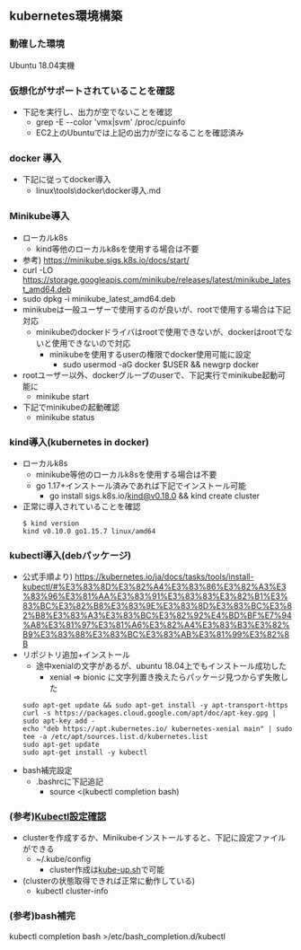## kubernetes環境構築

### 動確した環境

Ubuntu 18.04実機

### 仮想化がサポートされていることを確認

* 下記を実行し、出力が空でないことを確認
  * grep -E --color 'vmx|svm' /proc/cpuinfo
  * EC2上のUbuntuでは上記の出力が空になることを確認済み

### docker 導入

* 下記に従ってdocker導入
  * linux\tools\docker\docker導入.md

### Minikube導入

* ローカルk8s
  * kind等他のローカルk8sを使用する場合は不要
* 参考) https://minikube.sigs.k8s.io/docs/start/
* curl -LO https://storage.googleapis.com/minikube/releases/latest/minikube_latest_amd64.deb
* sudo dpkg -i minikube_latest_amd64.deb
* minikubeは一般ユーザーで使用するのが良いが、rootで使用する場合は下記対応
  * minikubeのdockerドライバはrootで使用できないが、dockerはrootでないと使用できないので対応
    * minikubeを使用するuserの権限でdocker使用可能に設定
      * sudo usermod -aG docker $USER && newgrp docker
* rootユーザー以外、dockerグループのuserで、下記実行でminikube起動可能に
  * minikube start
* 下記でminikubeの起動確認
  * minikube status

### kind導入(kubernetes in docker)

* ローカルk8s
  * minikube等他のローカルk8sを使用する場合は不要
  * go 1.17+インストール済みであれば下記でインストール可能
    * go install sigs.k8s.io/kind@v0.18.0 && kind create cluster
* 正常に導入されていることを確認
  ```
  $ kind version
  kind v0.10.0 go1.15.7 linux/amd64
  ```

### kubectl導入(debパッケージ)

* 公式手順より) https://kubernetes.io/ja/docs/tasks/tools/install-kubectl/#%E3%83%8D%E3%82%A4%E3%83%86%E3%82%A3%E3%83%96%E3%81%AA%E3%83%91%E3%83%83%E3%82%B1%E3%83%BC%E3%82%B8%E3%83%9E%E3%83%8D%E3%83%BC%E3%82%B8%E3%83%A3%E3%83%BC%E3%82%92%E4%BD%BF%E7%94%A8%E3%81%97%E3%81%A6%E3%82%A4%E3%83%B3%E3%82%B9%E3%83%88%E3%83%BC%E3%83%AB%E3%81%99%E3%82%8B
* リポジトリ追加+インストール
  * 途中xenialの文字があるが、ubuntu 18.04上でもインストール成功した
    * xenial => bionic に文字列置き換えたらパッケージ見つからず失敗した
  ```
  sudo apt-get update && sudo apt-get install -y apt-transport-https
  curl -s https://packages.cloud.google.com/apt/doc/apt-key.gpg | sudo apt-key add -
  echo "deb https://apt.kubernetes.io/ kubernetes-xenial main" | sudo tee -a /etc/apt/sources.list.d/kubernetes.list
  sudo apt-get update
  sudo apt-get install -y kubectl
  ```
* bash補完設定
  * .bashrcに下記追記
    * source <(kubectl completion bash)

### (参考)[Kubectl設定確認](https://kubernetes.io/docs/tasks/tools/install-kubectl/#verifying-kubectl-configuration)

* clusterを作成するか、Minikubeインストールすると、下記に設定ファイルができる
  * ~/.kube/config
     * cluster作成は[kube-up.sh](https://github.com/kubernetes/kubernetes/blob/master/cluster/kube-up.sh)で可能
* (clusterの状態取得できれば正常に動作している)
  * kubectl cluster-info

### (参考)bash補完

kubectl completion bash >/etc/bash_completion.d/kubectl

